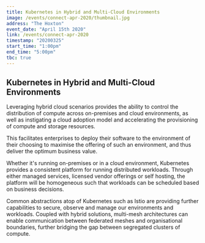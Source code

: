 ```yaml
---
title: Kubernetes in Hybrid and Multi-Cloud Environments
image: /events/connect-apr-2020/thumbnail.jpg
address: "The Hoxton"
event_date: "April 15th 2020"
link: /events/connect-apr-2020
timestamp: "20200325"
start_time: "1:00pm"
end_time: "5:00pm"
tbc: true
---
```


## Kubernetes in Hybrid and Multi-Cloud Environments

Leveraging hybrid cloud scenarios provides the ability to control the distribution of compute across on-premises and cloud environments, as well as instigating a cloud adoption model and accelerating the provisioning of compute and storage resources.

This facilitates enterprises to deploy their software to the environment of their choosing to maximise the offering of such an environment, and thus deliver the optimum business value.

Whether it's running on-premises or in a cloud environment, Kubernetes provides a consistent platform for running distributed workloads. Through either managed services, licensed vendor offerings or self hosting, the platform will be homogeneous such that workloads can be scheduled based on business decisions.

Common abstractions atop of Kubernetes such as Istio are providing further capabilities to secure, observe and manage our environments and workloads. Coupled with hybrid solutions, multi-mesh architectures can enable communication between federated meshes and organisational boundaries, further bridging the gap between segregated clusters of compute.
